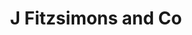 ---
title: "J Fitzsimons and Co"
address: "11 Kinsealy Business Park, Malahide, Co. Dublin"
tel: "(01)8666777"
county: "Dublin"
category: "Marinas"
type: "Content"
lat: "53.42913"
lng: "-6.16825"
---